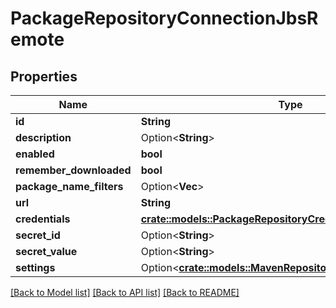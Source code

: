 # PackageRepositoryConnectionJbsRemote

## Properties

Name | Type | Description | Notes
------------ | ------------- | ------------- | -------------
**id** | **String** |  | 
**description** | Option<**String**> |  | [optional]
**enabled** | **bool** |  | 
**remember_downloaded** | **bool** |  | 
**package_name_filters** | Option<**Vec<String>**> |  | [optional]
**url** | **String** |  | 
**credentials** | [**crate::models::PackageRepositoryCredentials**](PackageRepositoryCredentials.md) |  | 
**secret_id** | Option<**String**> |  | [optional]
**secret_value** | Option<**String**> |  | [optional]
**settings** | Option<[**crate::models::MavenRepositoryConnectionSettings**](MavenRepositoryConnectionSettings.md)> |  | [optional]

[[Back to Model list]](../README.md#documentation-for-models) [[Back to API list]](../README.md#documentation-for-api-endpoints) [[Back to README]](../README.md)


